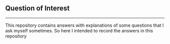 ## Question of Interest
---
This repository contains answers with explanations of some questions that I ask myself sometimes. So here I intended to record the answers in this repository